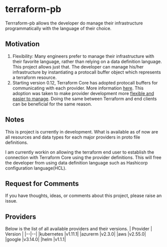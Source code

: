 # terraform-pb
Terrraform-pb allows the developer do manage their infrastructure programmatically with the language of their choice.
## Motivation
1) Flexibility: Many engineers prefer to manage their infrastructure with their favorite language, rather than relying on a data definition language.
This project allows just that. The developer can manage his/her infrastructure by instantiating a protocall buffer object which represents a terraform resource. 
2) Starting version 0.12, Terraform Core has adopted protocall buffers for communicating with each provider. More information [here](https://github.com/hashicorp/terraform/tree/master/docs/plugin-protocol). This adoption was taken to make provider development more [flexible and easier to manage](https://www.hashicorp.com/blog/announcing-the-terraform-plugin-sdk/). 
Doing the same between Terraform and end clients can be beneficial for the same reason.
## Notes
This is project is currently in development. What is available as of now are all resources and data types for each major providers in proto file definitions. 

I am currently workin on allowing the terraform end user to establish the connection with Terraform Core using the provider definitions. This will free the developer from using data definition language such as Hashicorp configuration language(HCL).

## Request for Comments

If you have thoughts, ideas, or comments about this project, please raise an issue.

## Providers
Below is the list of all available providers and their versions.
| Provider | Version |
|--|--|
|kubernetes |v1.11.1|
|azurerm |v2.3.0|
|aws |v2.55.0|
|google |v3.14.0|
|helm |v1.1.1|

